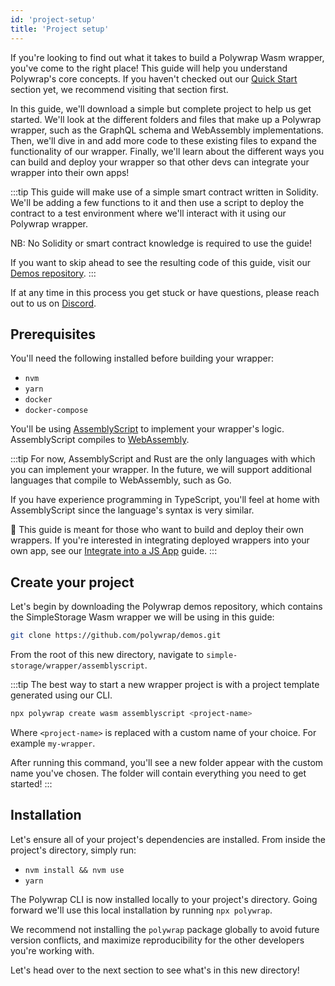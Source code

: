 ```yaml
---
id: 'project-setup'
title: 'Project setup'
---
```


If you're looking to find out what it takes to build a Polywrap Wasm wrapper, you've come to the right place! This guide will help you understand Polywrap's core concepts. If you haven't checked out our [Quick Start](/quick-start) section yet, we recommend visiting that section first.

In this guide, we'll download a simple but complete project to help us get started. We'll look at the different folders and files that make up a Polywrap wrapper, such as the GraphQL schema and WebAssembly implementations. Then, we'll dive in and add more code to these existing files to expand the functionality of our wrapper. Finally, we'll learn about the different ways you can build and deploy your wrapper so that other devs can integrate your wrapper into their own apps!

:::tip
This guide will make use of a simple smart contract written in Solidity. We'll be adding a few functions to it and then use a script to deploy the contract to a test environment where we'll interact with it using our Polywrap wrapper.

NB: No Solidity or smart contract knowledge is required to use the guide!

If you want to skip ahead to see the resulting code of this guide, visit our [Demos repository](https://github.com/polywrap/demos/tree/main/simple-storage/wrapper/assemblyscript).
:::

If at any time in this process you get stuck or have questions, please reach out to us on [Discord](https://discord.com/invite/Z5m88a5qWu).

## **Prerequisites**

You'll need the following installed before building your wrapper:

- `nvm`
- `yarn`
- `docker`
- `docker-compose`

You'll be using [AssemblyScript](https://www.assemblyscript.org/) to implement your wrapper's logic. AssemblyScript compiles to [WebAssembly](https://webassembly.org/).

:::tip
For now, AssemblyScript and Rust are the only languages with which you can implement your wrapper. In the future, we will support additional languages that compile to WebAssembly, such as Go.

If you have experience programming in TypeScript, you'll feel at home with AssemblyScript since the language's syntax is very similar.

👋 This guide is meant for those who want to build and deploy their own wrappers. If you're interested in integrating deployed wrappers into your own app, see our [Integrate into a JS App](../../use-wraps/install-client) guide.
:::

## **Create your project**

Let's begin by downloading the Polywrap demos repository, which contains the SimpleStorage Wasm wrapper we will be using in this guide:

```bash
git clone https://github.com/polywrap/demos.git
```
From the root of this new directory, navigate to `simple-storage/wrapper/assemblyscript`.

:::tip
The best way to start a new wrapper project is with a project template generated using our CLI.

```bash
npx polywrap create wasm assemblyscript <project-name>
```

Where `<project-name>` is replaced with a custom name of your choice. For example `my-wrapper`.

After running this command, you'll see a new folder appear with the custom name you've chosen. The folder will contain everything you need to get started!
:::


## **Installation**

Let's ensure all of your project's dependencies are installed. From inside the project's directory, simply run:

- `nvm install && nvm use`
- `yarn`

The Polywrap CLI is now installed locally to your project's directory. Going forward we'll use this local installation by running `npx polywrap`.

We recommend not installing the `polywrap` package globally to avoid future version conflicts, and maximize reproducibility for the other developers you're working with.

Let's head over to the next section to see what's in this new directory!
